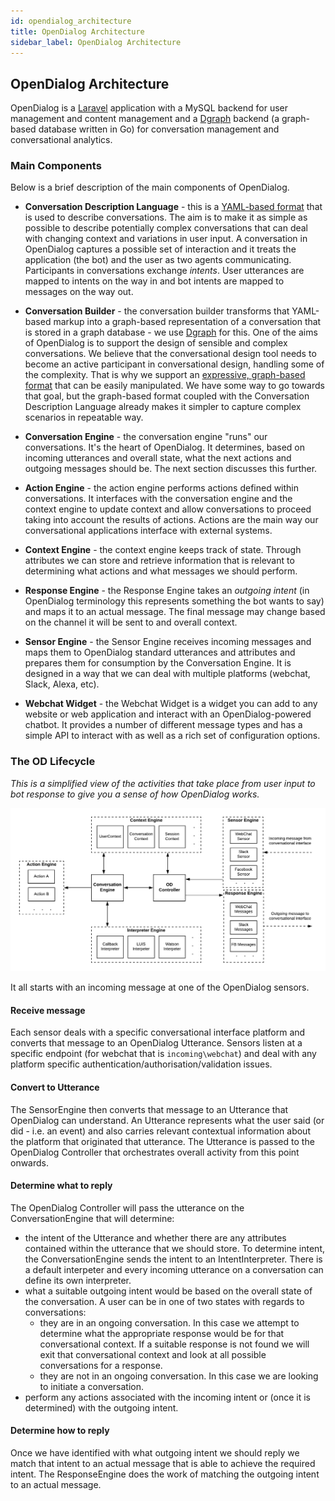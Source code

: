 ```yaml
---
id: opendialog_architecture
title: OpenDialog Architecture
sidebar_label: OpenDialog Architecture
---
```


## OpenDialog Architecture

OpenDialog is a [Laravel](https://laravel.com) application with a MySQL backend for user management and content management and a [Dgraph](https://dgraph.io) backend (a graph-based database written in Go) for conversation management and conversational analytics. 

### Main Components

Below is a brief description of the main components of OpenDialog. 

- **Conversation Description Language** - this is a [YAML-based format](cdl.md) that is used to describe conversations. The aim is to make it as simple as possible to describe potentially complex conversations that can deal with changing context and variations in user input. A conversation in OpenDialog captures a possible set of interaction and it treats the application (the bot) and the user as two agents communicating. Participants in conversations exchange _intents_. User utterances are mapped to intents on the way in and bot intents are mapped to messages on the way out. 

- **Conversation Builder** - the conversation builder transforms that YAML-based markup into a graph-based representation of a conversation that is stored in a graph database - we use [Dgraph](https://dgraph.com) for this. One of the aims of OpenDialog is to support the design of sensible and complex conversations. We believe that the conversational design tool needs to become an active participant in conversational design, handling some of the complexity. That is why we support an [expressive, graph-based format](conversational_model.md) that can be easily manipulated. We have some way to go towards that goal, but the graph-based format coupled with the Conversation Description Language already makes it simpler to capture complex scenarios in repeatable way.

- **Conversation Engine** - the conversation engine "runs" our conversations. It's the heart of OpenDialog. It determines, based on incoming utterances and overall state, what the next actions and outgoing messages should be. The next section discusses this further.

- **Action Engine** - the action engine performs actions defined within conversations. It interfaces with the conversation engine and the context engine to update context and allow conversations to proceed taking into account the results of actions. Actions are the main way our conversational applications interface with external systems.

- **Context Engine** - the context engine keeps track of state. Through attributes we can store and retrieve information that is relevant to determining what actions and what messages we should perform. 

- **Response Engine** - the Response Engine takes an _outgoing intent_ (in OpenDialog terminology this represents something the bot wants to say) and maps it to an actual message. The final message may change based on the channel it will be sent to and overall context.

- **Sensor Engine** - the Sensor Engine receives incoming messages and maps them to OpenDialog standard utterances and attributes and prepares them for consumption by the Conversation Engine. It is designed in a way that we can deal with multiple platforms (webchat, Slack, Alexa, etc).

- **Webchat Widget** - the Webchat Widget is a widget you can add to any website or web application and interact with an OpenDialog-powered chatbot. It provides a number of different message types and has a simple API to interact with as well as a rich set of configuration options. 

### The OD Lifecycle

_This is a simplified view of the activities that take place from user input to bot response to give you a sense of how OpenDialog works._

![OpenDialog Architecture](assets/OpenDialogArchitecture.png)

It all starts with an incoming message at one of the OpenDialog sensors. 

#### Receive message
Each sensor deals with a specific conversational interface platform and converts that message to an OpenDialog Utterance. Sensors listen at a specific endpoint (for webchat that is `incoming\webchat`) and deal with any platform specific authentication/authorisation/validation issues. 

#### Convert to Utterance
The SensorEngine then converts that message to an Utterance that OpenDialog can understand. An Utterance represents what the user said (or did - i.e. an event) and also carries relevant contextual information about the platform that originated that utterance. The Utterance is passed to the OpenDialog Controller that orchestrates overall activity from this point onwards. 

#### Determine what to reply

The OpenDialog Controller will pass the utterance on the ConversationEngine that will determine:
- the intent of the Utterance and whether there are any attributes contained within the utterance that we should store. To determine intent, the ConversationEngine sends the intent to an IntentInterpreter. There is a default interpeter and every incoming utterance on a conversation can define its own interpreter. 
- what a suitable outgoing intent would be based on the overall state of the conversation. A user can be in one of two states with regards to conversations:
  - they are in an ongoing conversation. In this case we attempt to determine what the appropriate response would be for that conversational context. If a suitable response is not found we will exit that conversational context and look at all possible conversations for a response.  
  - they are not in an ongoing conversation. In this case we are looking to initiate a conversation. 
- perform any actions associated with the incoming intent or (once it is determined) with the outgoing intent. 

#### Determine how to reply

Once we have identified with what outgoing intent we should reply we match that intent to an actual message that is able to achieve the required intent. The ResponseEngine does the work of matching the outgoing intent to an actual message. 









